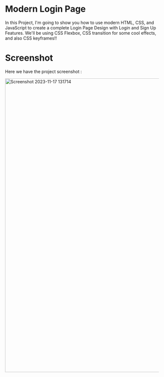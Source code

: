 # Modern Login Page
In this Project, I'm going to show you how to use modern HTML, CSS, and JavaScript to create a complete Login Page Design with Login and Sign Up Features.
We'll be using CSS Flexbox, CSS  transition for some cool effects, and also CSS keyframes!!

# Screenshot
Here we have the project screenshot :

<img width="960" alt="Screenshot 2023-11-17 131714" src="https://github.com/RAJCHAKRABORTY3416/Login-Page/assets/76038637/85bbb643-1b84-4c54-b889-45b1289ca3b5">
